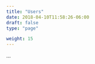 ```yaml
---
title: "Users"
date: 2018-04-10T11:58:26-06:00
draft: false
type: "page"

weight: 15
---
```


...







